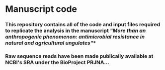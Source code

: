 # Manuscript code

### This repository contains all of the code and input files required to replicate the analysis in the manuscript *"More than an anthropogenic phenomenon: antimicrobial resistance in natural and agricultural ungulates"**


### Raw sequence reads have been made publically available at NCBI's SRA under the BioProject PRJNA...
